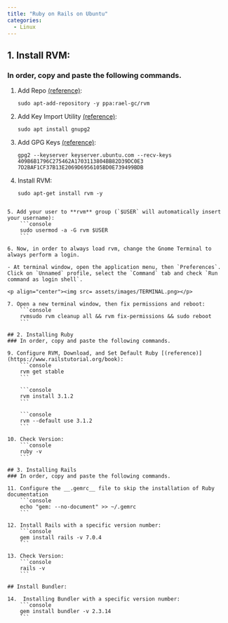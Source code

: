 ```yaml
---
title: "Ruby on Rails on Ubuntu"
categories:
  - Linux
---
```


## 1. Install RVM:
### In order, copy and paste the following commands.
1. Add Repo [(reference)](https://github.com/rvm/ubuntu_rvm/blob/531e67a9903a593d2c9c1f3cb9b6ee4ec332fad2/README.md):
    ```console
    sudo apt-add-repository -y ppa:rael-gc/rvm
    ```

2. Add Key Import Utility [(reference)](https://rvm.io/):
    ```console
    sudo apt install gnupg2
    ```

3. Add GPG Keys [(reference)](https://rvm.io/):
    ```console
    gpg2 --keyserver keyserver.ubuntu.com --recv-keys 409B6B1796C275462A1703113804BB82D39DC0E3 7D2BAF1CF37B13E2069D6956105BD0E739499BDB
    ```

4. Install RVM:
    ```console
    sudo apt-get install rvm -y
```

5. Add your user to **rvm** group (`$USER` will automatically insert your username):
    ```console
    sudo usermod -a -G rvm $USER
    ```    

6. Now, in order to always load rvm, change the Gnome Terminal to always perform a login.

- At terminal window, open the application menu, then `Preferences`. Click on `Unnamed` profile, select the `Command` tab and check `Run command as login shell`.

<p align="center"><img src= assets/images/TERMINAL.png></p>

7. Open a new terminal window, then fix permissions and reboot:
    ```console
    rvmsudo rvm cleanup all && rvm fix-permissions && sudo reboot
    ```

## 2. Installing Ruby
### In order, copy and paste the following commands.

9. Configure RVM, Download, and Set Default Ruby [(reference)](https://www.railstutorial.org/book):
    ```console
    rvm get stable
    ```

    ```console
    rvm install 3.1.2
    ```

    ```console
    rvm --default use 3.1.2
    ```

10. Check Version:
    ```console
    ruby -v
    ```

## 3. Installing Rails
### In order, copy and paste the following commands.

11. Configure the __.gemrc__ file to skip the installation of Ruby documentation
    ```console
    echo "gem: --no-document" >> ~/.gemrc
    ```

12. Install Rails with a specific version number:
    ```console
    gem install rails -v 7.0.4
    ```

13. Check Version:
    ```console
    rails -v
    ```

## Install Bundler:

14.  Installing Bundler with a specific version number:
    ```console
    gem install bundler -v 2.3.14
    ```